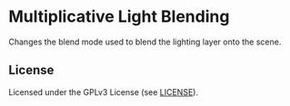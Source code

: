 # Multiplicative Light Blending

Changes the blend mode used to blend the lighting layer onto the scene.

## License

Licensed under the GPLv3 License (see [LICENSE](LICENSE)).
